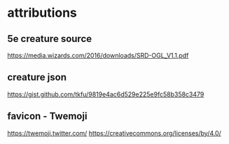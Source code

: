 # attributions

## 5e creature source

https://media.wizards.com/2016/downloads/SRD-OGL_V1.1.pdf

## creature json

https://gist.github.com/tkfu/9819e4ac6d529e225e9fc58b358c3479

## favicon - Twemoji

https://twemoji.twitter.com/
https://creativecommons.org/licenses/by/4.0/
